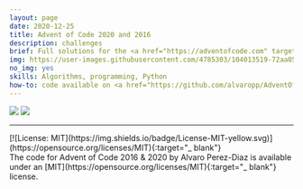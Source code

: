 ```yaml
---
layout: page
date: 2020-12-25
title: Advent of Code 2020 and 2016
description: challenges
brief: Full solutions for the <a href="https://adventofcode.com" target="_blank">Advent of Code</a> 2020 and 2016 challenges, using Python. I've grown very fond of the Advent of Code and it's very nice to see one's programming skills improving over time.
img: https://user-images.githubusercontent.com/4785303/104013519-72aa0500-51a9-11eb-8c2d-ec330c1f6361.jpg
no_img: yes
skills: Algorithms, programming, Python
how-to: code available on <a href="https://github.com/alvaropp/AdventOfCode" target="_blank">GitHub</a>
---
```



<div class="img_single">
  <img class="col three" src="https://user-images.githubusercontent.com/4785303/104013519-72aa0500-51a9-11eb-8c2d-ec330c1f6361.jpg"/>
  <img class="col three" src="https://user-images.githubusercontent.com/4785303/104013512-7047ab00-51a9-11eb-9733-5c3d68a4123a.jpg">
</div>

<hr>
[![License: MIT](https://img.shields.io/badge/License-MIT-yellow.svg)](https://opensource.org/licenses/MIT){:target="_ blank"} <br>
The code for Advent of Code 2016 & 2020 by Alvaro Perez-Diaz is available under an [MIT](https://opensource.org/licenses/MIT){:target="_ blank"} license.
